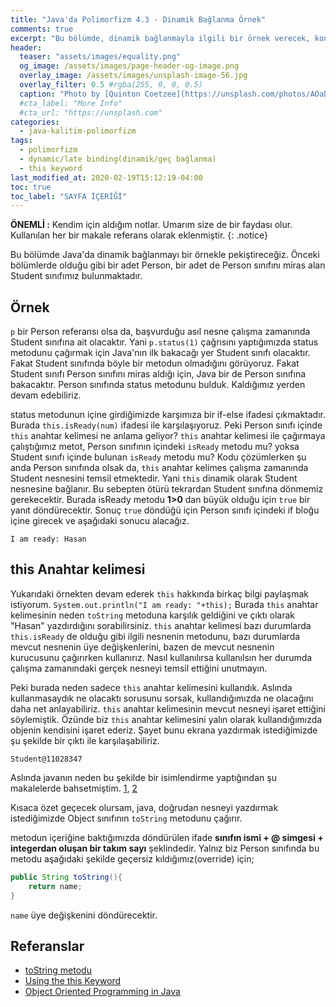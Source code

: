 ```yaml
---
title: "Java'da Polimorfizm 4.3 - Dinamik Bağlanma Örnek"
comments: true
excerpt: "Bu bölümde, dinamik bağlanmayla ilgili bir örnek verecek, konunun daha iyi anlaşılmasını sağlayacağız "
header:
  teaser: "assets/images/equality.png"
  og_image: /assets/images/page-header-og-image.png
  overlay_image: /assets/images/unsplash-image-56.jpg
  overlay_filter: 0.5 #rgba(255, 0, 0, 0.5)
  caption: "Photo by [Quinton Coetzee](https://unsplash.com/photos/AOaDfdSly3g) on Unsplash"
  #cta_label: "More Info"
  #cta_url: "https://unsplash.com"
categories:
  - java-kalitim-polimorfizm
tags:
  - polimorfizm
  - dynamic/late binding(dinamik/geç bağlanma)
  - this keyword
last_modified_at: 2020-02-19T15:12:19-04:00
toc: true
toc_label: "SAYFA İÇERİĞİ"
---
```




**ÖNEMLİ :** Kendim için aldığım notlar. Umarım size de bir faydası olur. Kullanılan her bir makale referans olarak eklenmiştir.
{: .notice}

Bu bölümde Java'da dinamik bağlanmayı bir örnekle pekiştireceğiz. Önceki bölümlerde olduğu gibi bir adet Person, bir adet de Person sınıfını miras alan Student sınıfımız bulunmaktadır.


## Örnek

<script src="https://gist.github.com/cortix/f98aeec7543ade829c8a9ad4f1611f32.js"></script>

<script src="https://gist.github.com/cortix/0ff89c934e5886b8fdab890b98a31c8e.js"></script>


``p`` bir Person referansı olsa da, başvurduğu asıl nesne çalışma zamanında Student sınıfına ait olacaktır. Yani ``p.status(1)`` çağrısını yaptığımızda status metodunu çağırmak için Java'nın ilk bakacağı yer Student sınıfı olacaktır. Fakat Student sınıfında böyle bir metodun olmadığını görüyoruz. Fakat Student sınıfı Person sınıfını miras aldığı için, Java bir de Person sınıfına bakacaktır. Person sınıfında status metodunu bulduk. Kaldığımız yerden devam edebiliriz.


status metodunun içine girdiğimizde karşımıza bir if-else ifadesi çıkmaktadır. Burada ``this.isReady(num)`` ifadesi ile karşılaşıyoruz. Peki Person sınıfı içinde ``this`` anahtar kelimesi ne anlama geliyor? ``this`` anahtar kelimesi ile çağırmaya çalıştığımız metot, Person sınıfının içindeki ``isReady`` metodu mu? yoksa Student sınıfı içinde bulunan ``isReady`` metodu mu? Kodu çözümlerken şu anda Person sınıfında olsak da, ``this`` anahtar kelimes çalışma zamanında Student nesnesini temsil etmektedir. Yani ``this`` dinamik olarak Student nesnesine bağlanır. Bu sebepten ötürü tekrardan Student sınıfına dönmemiz gerekecektir. Burada isReady metodu **1>0** dan büyük olduğu için ``true`` bir yanıt döndürecektir. Sonuç ``true`` döndüğü için Person sınıfı içindeki if bloğu içine girecek ve aşağıdaki sonucu alacağız.

```
I am ready: Hasan
```

## this Anahtar kelimesi

Yukarıdaki örnekten devam ederek ``this`` hakkında birkaç bilgi paylaşmak istiyorum. ``System.out.println("I am ready: "+this);`` Burada ``this`` anahtar kelimesinin neden ``toString`` metoduna karşılık geldiğini ve çıktı olarak "Hasan" yazdırdığını sorabilirsiniz. ``this`` anahtar kelimesi bazı durumlarda ``this.isReady`` de olduğu gibi ilgili nesnenin metodunu, bazı durumlarda mevcut nesnenin üye değişkenlerini, bazen de mevcut nesnenin kurucusunu çağırırken kullanırız. Nasıl kullanılırsa kullanılsın her durumda çalışma zamanındaki gerçek nesneyi temsil ettiğini unutmayın.

Peki burada neden sadece ``this`` anahtar kelimesini kullandık. Aslında kullanmasaydık ne olacaktı sorusunu sorsak, kullandığımızda ne olacağını daha net anlayabiliriz. ``this`` anahtar kelimesinin mevcut nesneyi işaret ettiğini söylemiştik. Özünde biz ``this`` anahtar kelimesini yalın olarak kullandığımızda objenin kendisini işaret ederiz. Şayet bunu ekrana yazdırmak istediğimizde şu şekilde bir çıktı ile karşılaşabiliriz.

```
Student@11028347
```
Aslında javanın neden bu şekilde bir isimlendirme yaptığından şu makalelerde bahsetmiştim. [1](/java-hafiza-yonetimi/Java-memory-models-objects1/), [2](/java-hafiza-yonetimi/Java-memory-models-objects/)

Kısaca özet geçecek olursam, java, doğrudan nesneyi yazdırmak istediğimizde Object sınıfının ``toString`` metodunu çağırır.

<script src="https://gist.github.com/cortix/23b3359e32a428f861f322d6167e3bd0.js"></script>

metodun içeriğine baktığımızda döndürülen ifade **sınıfın ismi + @ simgesi + integerdan oluşan bir takım sayı** şeklindedir. Yalnız biz Person sınıfında bu metodu aşağıdaki şekilde geçersiz kıldığımız(override) için;

```java
public String toString(){
    return name;
}
```

``name`` üye değişkenini döndürecektir.


## Referanslar
* [toString metodu](https://docs.oracle.com/javase/7/docs/api/java/lang/Object.html#toString())
* [Using the this Keyword](https://docs.oracle.com/javase/tutorial/java/javaOO/thiskey.html)
* [Object Oriented Programming in Java](https://www.coursera.org/learn/object-oriented-java?specialization=java-object-oriented)
